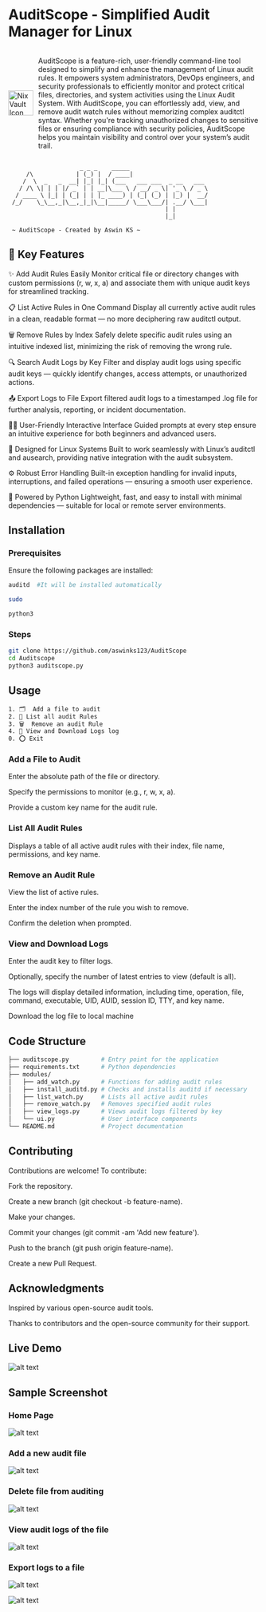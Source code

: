 # AuditScope - Simplified Audit Manager for Linux

<div style="display: flex; align-items: center;">
    <img src="resources/logo.png" alt="NixVault Icon" width="50" style="margin-right: 10px;"/>
    <p>AuditScope is a feature-rich, user-friendly command-line tool designed to simplify and enhance the management of Linux audit rules. It empowers system administrators, DevOps engineers, and security professionals to efficiently monitor and protect critical files, directories, and system activities using the Linux Audit System.
With AuditScope, you can effortlessly add, view, and remove audit watch rules without memorizing complex auditctl syntax. Whether you're tracking unauthorized changes to sensitive files or ensuring compliance with security policies, AuditScope helps you maintain visibility and control over your system’s audit trail.</p>
</div>

```
                    _ _ _    _____                      
     /\            | (_) |  / ____|                     
    /  \  _   _  __| |_| |_| (___   ___ ___  _ __   ___ 
   / /\ \| | | |/ _` | | __|\___ \ / __/ _ \| '_ \ / _ \
  / ____ \ |_| | (_| | | |_ ____) | (_| (_) | |_) |  __/
 /_/    \_\__,_|\__,_|_|\__|_____/ \___\___/| .__/ \___|
                                            | |         
                                            |_|         
                                    
 ~ AuditScope - Created by Aswin KS ~ 

```

## 🚀 Key Features


✨ Add Audit Rules Easily
Monitor critical file or directory changes with custom permissions (r, w, x, a) and associate them with unique audit keys for streamlined tracking.

📋 List Active Rules in One Command
Display all currently active audit rules in a clean, readable format — no more deciphering raw auditctl output.

🗑️ Remove Rules by Index
Safely delete specific audit rules using an intuitive indexed list, minimizing the risk of removing the wrong rule.

🔍 Search Audit Logs by Key
Filter and display audit logs using specific audit keys — quickly identify changes, access attempts, or unauthorized actions.

📤 Export Logs to File
Export filtered audit logs to a timestamped .log file for further analysis, reporting, or incident documentation.

🧑‍💻 User-Friendly Interactive Interface
Guided prompts at every step ensure an intuitive experience for both beginners and advanced users.

🐧 Designed for Linux Systems
Built to work seamlessly with Linux’s auditctl and ausearch, providing native integration with the audit subsystem.

⚙️ Robust Error Handling
Built-in exception handling for invalid inputs, interruptions, and failed operations — ensuring a smooth user experience.

🐍 Powered by Python
Lightweight, fast, and easy to install with minimal dependencies — suitable for local or remote server environments.


## Installation

### Prerequisites

Ensure the following packages are installed:
```bash
auditd  #It will be installed automatically

sudo

python3
```

### Steps

```bash
git clone https://github.com/aswinks123/AuditScope
cd Auditscope
python3 auditscope.py
```

## Usage

```bash
1. 🗂️  Add a file to audit
2. 📌 List all audit Rules
3. 🗑️  Remove an audit Rule
4. 📑 View and Download Logs log
0. ⭕ Exit
```

### Add a File to Audit

Enter the absolute path of the file or directory.

Specify the permissions to monitor (e.g., r, w, x, a).

Provide a custom key name for the audit rule.​

### List All Audit Rules

Displays a table of all active audit rules with their index, file name, permissions, and key name.​

### Remove an Audit Rule

View the list of active rules.

Enter the index number of the rule you wish to remove.

Confirm the deletion when prompted.​

### View and Download Logs

Enter the audit key to filter logs.

Optionally, specify the number of latest entries to view (default is all).

The logs will display detailed information, including time, operation, file, command, executable, UID, AUID, session ID, TTY, and key name.

Download the log file to local machine

## Code Structure

```bash
├── auditscope.py         # Entry point for the application
├── requirements.txt      # Python dependencies
├── modules/
│   ├── add_watch.py      # Functions for adding audit rules
│   ├── install_auditd.py # Checks and installs auditd if necessary
│   ├── list_watch.py     # Lists all active audit rules
│   ├── remove_watch.py   # Removes specified audit rules
│   ├── view_logs.py      # Views audit logs filtered by key
│   └── ui.py             # User interface components
└── README.md             # Project documentation
```

## Contributing

Contributions are welcome! To contribute:

Fork the repository.

Create a new branch (git checkout -b feature-name).

Make your changes.

Commit your changes (git commit -am 'Add new feature').

Push to the branch (git push origin feature-name).

Create a new Pull Request.

## Acknowledgments

Inspired by various open-source audit tools.

Thanks to contributors and the open-source community for their support.​

## Live Demo

![alt text](/resources/auditscope.gif)

## Sample Screenshot

### Home Page
![alt text](/resources/image.png)


### Add a new audit file
![alt text](/resources/image-1.png)

### Delete file from auditing
![alt text](/resources/image3.png)

### View audit logs of the file
![alt text](/resources/image-2.png)

### Export logs to a file
![alt text](/resources/image-4.png)

![alt text](/resources/image-5.png)

